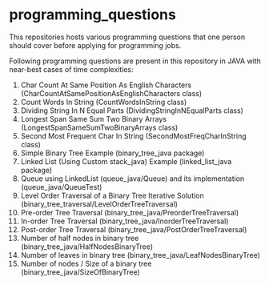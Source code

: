 # programming_questions

This repositories hosts various programming questions that one person should cover before applying for programming jobs.

Following programming questions are present in this repository in JAVA with near-best cases of time complexities:

1. Char Count At Same Position As English Characters (CharCountAtSamePositionAsEnglishCharacters class)
2. Count Words In String (CountWordsInString class)
3. Dividing String In N Equal Parts (DividingStringInNEqualParts class)
4. Longest Span Same Sum Two Binary Arrays (LongestSpanSameSumTwoBinaryArrays class)
5. Second Most Frequent Char In String (SecondMostFreqCharInString class)
6. Simple Binary Tree Example (binary_tree_java package)
7. Linked List (Using Custom stack_java) Example (linked_list_java package)
8. Queue using LinkedList (queue_java/Queue) and its implementation (queue_java/QueueTest)
9. Level Order Traversal of a Binary Tree Iterative Solution (binary_tree_traversal/LevelOrderTreeTraversal)
10. Pre-order Tree Traversal (binary_tree_java/PreorderTreeTraversal)
11. In-order Tree Traversal (binary_tree_java/InorderTreeTraversal)
12. Post-order Tree Traversal (binary_tree_java/PostOrderTreeTraversal)
13. Number of half nodes in binary tree (binary_tree_java/HalfNodesBinaryTree)
14. Number of leaves in binary tree (binary_tree_java/LeafNodesBinaryTree)
15. Number of nodes / Size of a binary tree (binary_tree_java/SizeOfBinaryTree)
